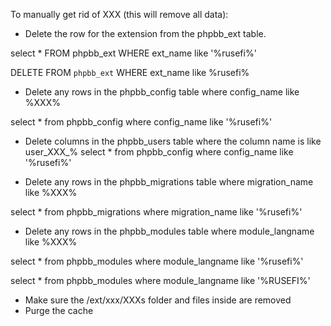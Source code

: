 To manually get rid of XXX (this will remove all data):

- Delete the row for the extension from the phpbb_ext table.

select * FROM phpbb_ext WHERE ext_name like '%rusefi%'

DELETE FROM `phpbb_ext` WHERE ext_name like %rusefi%

- Delete any rows in the phpbb_config table where config_name like %XXX%

select * from phpbb_config where config_name like '%rusefi%'

- Delete columns in the phpbb_users table where the column name is like user_XXX_%
select * from phpbb_config where config_name like '%rusefi%'


- Delete any rows in the phpbb_migrations table where migration_name like %XXX%

select * from phpbb_migrations where migration_name like '%rusefi%'

- Delete any rows in the phpbb_modules table where module_langname like %XXX%

select * from phpbb_modules where module_langname like '%rusefi%'

select * from phpbb_modules where module_langname like '%RUSEFI%'

- Make sure the /ext/xxx/XXXs folder and files inside are removed
- Purge the cache